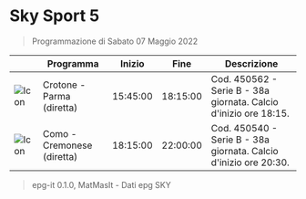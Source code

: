 # Sky Sport 5
> Programmazione di Sabato 07 Maggio 2022

||Programma|Inizio|Fine|Descrizione|
|---|---|---|---|---|
|![Icon](https://guidatv.sky.it/uuid/588b7a0f-dc04-4c35-961d-7c1b1abfc969/cover?md5ChecksumParam=693311bd68dba5a61894a2c4c3fb6a67)|Crotone - Parma (diretta)|15:45:00|18:15:00|Cod. 450562 - Serie B - 38a giornata. Calcio d&#039;inizio ore 18:15.
|![Icon](https://guidatv.sky.it/uuid/4dc105a4-e703-4a86-b746-98ab6d896561/cover?md5ChecksumParam=a328605e9b46d7a51392d02958e254ed)|Como - Cremonese (diretta)|18:15:00|22:00:00|Cod. 450540 - Serie B - 38a giornata. Calcio d&#039;inizio ore 20:30.



 > epg-it 0.1.0, MatMasIt - Dati epg SKY